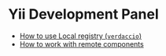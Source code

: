 # Yii Development Panel

- [How to use Local registry (`verdaccio`)](local_registry.md)
- [How to work with remote components](shared_components.md)

